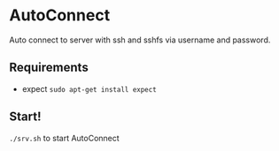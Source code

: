 # AutoConnect

Auto connect to server with ssh and sshfs via username and password.

## Requirements
- expect `sudo apt-get install expect`

## Start!
`./srv.sh` to start AutoConnect
